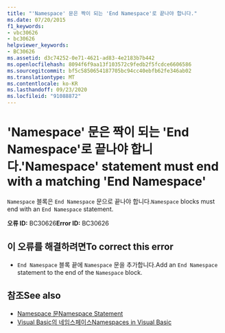 ```yaml
---
title: "'Namespace' 문은 짝이 되는 'End Namespace'로 끝나야 합니다."
ms.date: 07/20/2015
f1_keywords:
- vbc30626
- bc30626
helpviewer_keywords:
- BC30626
ms.assetid: d3c74252-0e71-4621-ad83-4e2183b7b442
ms.openlocfilehash: 8094f6f9aa13f103572c9fedb2f5fcdce6606586
ms.sourcegitcommit: bf5c5850654187705bc94cc40ebfb62fe346ab02
ms.translationtype: MT
ms.contentlocale: ko-KR
ms.lasthandoff: 09/23/2020
ms.locfileid: "91088872"
---
```

# <a name="namespace-statement-must-end-with-a-matching-end-namespace"></a><span data-ttu-id="5c10c-102">'Namespace' 문은 짝이 되는 'End Namespace'로 끝나야 합니다.</span><span class="sxs-lookup"><span data-stu-id="5c10c-102">'Namespace' statement must end with a matching 'End Namespace'</span></span>

<span data-ttu-id="5c10c-103">`Namespace` 블록은 `End Namespace` 문으로 끝나야 합니다.</span><span class="sxs-lookup"><span data-stu-id="5c10c-103">`Namespace` blocks must end with an `End Namespace` statement.</span></span>  
  
 <span data-ttu-id="5c10c-104">**오류 ID:** BC30626</span><span class="sxs-lookup"><span data-stu-id="5c10c-104">**Error ID:** BC30626</span></span>  
  
## <a name="to-correct-this-error"></a><span data-ttu-id="5c10c-105">이 오류를 해결하려면</span><span class="sxs-lookup"><span data-stu-id="5c10c-105">To correct this error</span></span>  
  
- <span data-ttu-id="5c10c-106">`End Namespace` 블록 끝에 `Namespace` 문을 추가합니다.</span><span class="sxs-lookup"><span data-stu-id="5c10c-106">Add an `End Namespace` statement to the end of the `Namespace` block.</span></span>  
  
## <a name="see-also"></a><span data-ttu-id="5c10c-107">참조</span><span class="sxs-lookup"><span data-stu-id="5c10c-107">See also</span></span>

- [<span data-ttu-id="5c10c-108">Namespace 문</span><span class="sxs-lookup"><span data-stu-id="5c10c-108">Namespace Statement</span></span>](../language-reference/statements/namespace-statement.md)
- [<span data-ttu-id="5c10c-109">Visual Basic의 네임스페이스</span><span class="sxs-lookup"><span data-stu-id="5c10c-109">Namespaces in Visual Basic</span></span>](../programming-guide/program-structure/namespaces.md)

